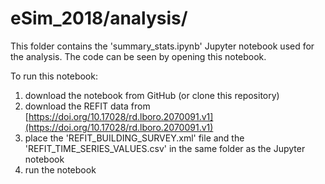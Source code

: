 # eSim_2018/analysis/

This folder contains the 'summary_stats.ipynb' Jupyter notebook used for the analysis. The code can be seen by opening this notebook.

To run this notebook:
1. download the notebook from GitHub (or clone this repository)
2. download the REFIT data from [https://doi.org/10.17028/rd.lboro.2070091.v1](https://doi.org/10.17028/rd.lboro.2070091.v1)
3. place the 'REFIT_BUILDING_SURVEY.xml' file and the 'REFIT_TIME_SERIES_VALUES.csv' in the same folder as the Jupyter notebook
4. run the notebook

